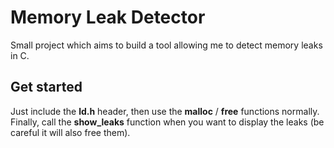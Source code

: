 # Memory Leak Detector

Small project which aims to build a tool allowing me to detect memory leaks in C.

## Get started

Just include the **ld.h** header, then use the **malloc** / **free** functions normally. Finally, call the **show_leaks** function when you want to display the leaks (be careful it will also free them).

